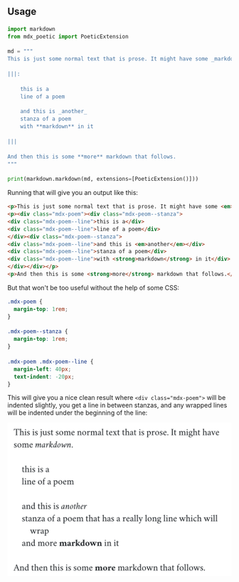 ## Usage

```python
import markdown
from mdx_poetic import PoeticExtension

md = """
This is just some normal text that is prose. It might have some _markdown_.

|||:

    this is a
    line of a poem

    and this is _another_
    stanza of a poem
    with **markdown** in it

|||

And then this is some **more** markdown that follows.
"""

print(markdown.markdown(md, extensions=[PoeticExtension()]))
```

Running that will give you an output like this:

```html
<p>This is just some normal text that is prose. It might have some <em>markdown</em>.</p>
<p><div class="mdx-poem"><div class="mdx-peom--stanza">
<div class="mdx-poem--line">this is a</div>
<div class="mdx-poem--line">line of a poem</div>
</div><div class="mdx-poem--stanza">
<div class="mdx-poem--line">and this is <em>another</em></div>
<div class="mdx-poem--line">stanza of a poem</div>
<div class="mdx-poem--line">with <strong>markdown</strong> in it</div>
</div></div></p>
<p>And then this is some <strong>more</strong> markdown that follows.</p>
```

But that won't be too useful without the help of some CSS:

```css
.mdx-poem {
  margin-top: 1rem;
}

.mdx-poem--stanza {
  margin-top: 1rem;
}

.mdx-poem .mdx-poem--line {
  margin-left: 40px;
  text-indent: -20px;
}
```

This will give you a nice clean result where `<div class="mdx-poem">` will be indented slightly, you get a line in between stanzas, and any wrapped lines will be indented under the beginning of the line:

![example](example.png)
